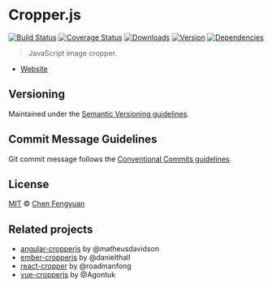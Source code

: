 # Cropper.js

[![Build Status](https://img.shields.io/github/workflow/status/fengyuanchen/cropperjs-next/ci/main.svg)](https://github.com/fengyuanchen/cropperjs-next/actions) [![Coverage Status](https://img.shields.io/codecov/c/github/fengyuanchen/cropperjs-next.svg)](https://codecov.io/gh/fengyuanchen/cropperjs-next) [![Downloads](https://img.shields.io/npm/dm/cropperjs.svg)](https://www.npmjs.com/package/cropperjs) [![Version](https://img.shields.io/npm/v/cropperjs/next.svg)](https://www.npmjs.com/package/cropperjs) [![Dependencies](https://img.shields.io/david/fengyuanchen/cropperjs-next.svg)](https://www.npmjs.com/package/cropperjs)

> JavaScript image cropper.

- [Website](https://fengyuanchen.github.io/cropperjs)

## Versioning

Maintained under the [Semantic Versioning guidelines](https://semver.org/).

## Commit Message Guidelines

Git commit message follows the [Conventional Commits guidelines](https://conventionalcommits.org).

## License

[MIT](https://opensource.org/licenses/MIT) © [Chen Fengyuan](https://chenfengyuan.com/)

## Related projects

- [angular-cropperjs](https://github.com/matheusdavidson/angular-cropperjs) by @matheusdavidson
- [ember-cropperjs](https://github.com/danielthall/ember-cropperjs) by @danielthall
- [react-cropper](https://github.com/react-cropper/react-cropper) by @roadmanfong
- [vue-cropperjs](https://github.com/Agontuk/vue-cropperjs) by @Agontuk
